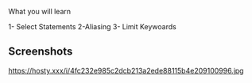 What you will learn 

1- Select Statements
2-Aliasing
3- Limit Keywoards
## Screenshots
https://hosty.xxx/i/4fc232e985c2dcb213a2ede88115b4e209100996.jpg
